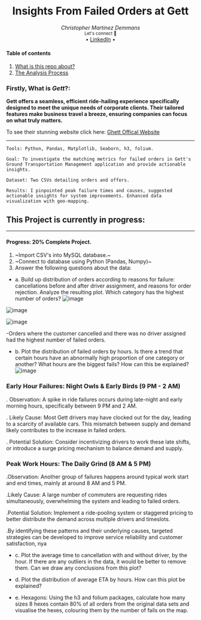 <div align="center">
    <h1>Insights From Failed Orders at Gett</h1>
    <i>Christopher Martinez Demmans</i>
</div>

<div align="center">
    <sub>Let's connect 🤗</sub>
    <br />
   • <a href="https://www.linkedin.com/in/christopher-martinez-demmans-3a1594291/">LinkedIn</a> •
<br />
</div>

#### Table of contents
1. [What is this repo about?](#firstly-what-is-gett)
2. [The Analysis Process](#this-project-is-currently-in-progress)

### Firstly, What is *Gett*?:

**Gett offers a seamless, efficient ride-hailing experience specifically designed to meet the unique needs of corporate clients. Their tailored features make business travel a breeze, ensuring companies can focus on what truly matters.** 

To see their stunning website click here:
[Ghett Offical Website](https://www.gett.com/uk/)

---
```
Tools: Python, Pandas, Matplotlib, Seaborn, h3, folium.

Goal: To investigate the matching metrics for failed orders in Gett's Ground Transportation Management application and provide actionable insights.

Dataset: Two CSVs detailing orders and offers.

Results: I pinpointed peak failure times and causes, suggested actionable insights for system improvements. Enhanced data visualization with geo-mapping.
```
## This Project is currently in progress:

---

#### Progress: 20% Complete Project.
1. ~Import CSV's into MySQL database.~
2. ~Connect to database using Python (Pandas, Numpy)~
3. Answer the following questions about the data:

- a. Build up distribution of orders according to reasons for failure: cancellations before and after driver assignment, and reasons for order rejection. Analyze the resulting plot. Which category has the highest number of orders?
![image](https://github.com/Christopher-DSA/Gett-GTM---Insights-from-Failed-Orders/assets/132075292/3f70c38a-f276-441e-b532-77ab585c445e)

![image](https://github.com/Christopher-DSA/Gett-GTM---Insights-from-Failed-Orders/assets/132075292/70a7d0a8-e98f-47ff-a34f-a6e1cd0e6027)

![image](https://github.com/Christopher-DSA/Gett-GTM---Insights-from-Failed-Orders/assets/132075292/55a4e967-f086-482e-bbc8-00456ec16524)


-Orders where the customer cancelled and there was no driver assigned had the highest number of failed orders.


- b. Plot the distribution of failed orders by hours. Is there a trend that certain hours have an abnormally high proportion of one category or another? What hours are the biggest fails? How can this be explained?
  ![image](https://github.com/Christopher-DSA/Gett-GTM---Insights-from-Failed-Orders/assets/132075292/0014b22a-86ef-43a0-a838-9a6d9d564c2f)

### Early Hour Failures: Night Owls & Early Birds (9 PM - 2 AM)
. Observation: A spike in ride failures occurs during late-night and early morning hours, specifically between 9 PM and 2 AM.

. Likely Cause: Most Gett drivers may have clocked out for the day, leading to a scarcity of available cars. This mismatch between supply and demand 
likely contributes to the increase in failed orders.

. Potential Solution: Consider incentivizing drivers to work these late shifts, or introduce a surge pricing mechanism to balance demand and supply.


### Peak Work Hours: The Daily Grind (8 AM & 5 PM)
.Observation: Another group of failures happens around typical work start and end times, mainly at around 8 AM and 5 PM.

.Likely Cause: A large number of commuters are requesting rides simultaneously, overwhelming the system and leading to failed orders.

.Potential Solution: Implement a ride-pooling system or staggered pricing to better distribute the demand across multiple drivers and timeslots.

.By identifying these patterns and their underlying causes, targeted strategies can be developed to improve service reliability and customer satisfaction, nya


- c. Plot the average time to cancellation with and without driver, by the hour. If there are any outliers in the data, it would be better to remove them. Can we draw any conclusions from this plot?

- d. Plot the distribution of average ETA by hours. How can this plot be explained?

- e. Hexagons: Using the h3 and folium packages, calculate how many sizes 8 hexes contain 80% of all orders from the original data sets and visualise the hexes, colouring them by the number of fails on the map.
